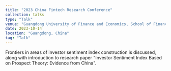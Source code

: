 ```yaml
---
title: "2023 China Fintech Research Conference"
collection: talks
type: "Talk"
venue: "Guangdong University of Finance and Economics, School of Finance"
date: 2023-10-14
location: "Guangdong, China"
tag: "Talk"
---
```




Frontiers in areas of investor sentiment index construction is discussed, along with introduction to research paper "Investor Sentiment Index Based on Prospect Theory: Evidence from China".
